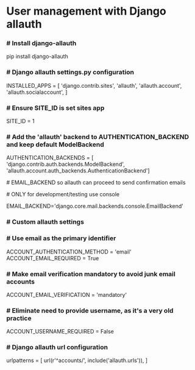 <h1>User management with Django allauth</h1>


<h3># Install django-allauth</h3>
<p>pip install django-allauth</p>


<h3># Django allauth settings.py configuration</h3>
<p>
    INSTALLED_APPS = [
    'django.contrib.sites',
    'allauth',
    'allauth.account',
    'allauth.socialaccount',
]
</p>


<h3># Ensure SITE_ID is set sites app</h3>
<p>SITE_ID = 1</p>

<h3># Add the 'allauth' backend to AUTHENTICATION_BACKEND and keep default ModelBackend</h3>
<p>AUTHENTICATION_BACKENDS = [ 'django.contrib.auth.backends.ModelBackend',
    'allauth.account.auth_backends.AuthenticationBackend']</p>

<p># EMAIL_BACKEND so allauth can proceed to send confirmation emails</p>
<p># ONLY for development/testing use console</p>
<p>EMAIL_BACKEND='django.core.mail.backends.console.EmailBackend'</p>

<h3># Custom allauth settings</h3>
<h3># Use email as the primary identifier</h3>

<p>ACCOUNT_AUTHENTICATION_METHOD = 'email' 
    ACCOUNT_EMAIL_REQUIRED = True</p>

<h3># Make email verification mandatory to avoid junk email accounts</h3>
<p>ACCOUNT_EMAIL_VERIFICATION = 'mandatory' </p>

<h3># Eliminate need to provide username, as it's a very old practice</h3>
<p>ACCOUNT_USERNAME_REQUIRED = False</p>

<h3># Django allauth url configuration</h3>
<p>urlpatterns = [
    url(r'^accounts/', include('allauth.urls')),
]</p>
